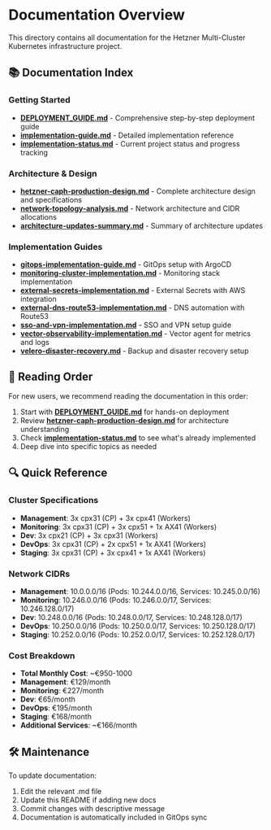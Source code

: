 # Documentation Overview

This directory contains all documentation for the Hetzner Multi-Cluster Kubernetes infrastructure project.

## 📚 Documentation Index

### Getting Started
- **[DEPLOYMENT_GUIDE.md](DEPLOYMENT_GUIDE.md)** - Comprehensive step-by-step deployment guide
- **[implementation-guide.md](implementation-guide.md)** - Detailed implementation reference
- **[implementation-status.md](implementation-status.md)** - Current project status and progress tracking

### Architecture & Design
- **[hetzner-caph-production-design.md](hetzner-caph-production-design.md)** - Complete architecture design and specifications
- **[network-topology-analysis.md](network-topology-analysis.md)** - Network architecture and CIDR allocations
- **[architecture-updates-summary.md](architecture-updates-summary.md)** - Summary of architecture updates

### Implementation Guides
- **[gitops-implementation-guide.md](gitops-implementation-guide.md)** - GitOps setup with ArgoCD
- **[monitoring-cluster-implementation.md](monitoring-cluster-implementation.md)** - Monitoring stack implementation
- **[external-secrets-implementation.md](external-secrets-implementation.md)** - External Secrets with AWS integration
- **[external-dns-route53-implementation.md](external-dns-route53-implementation.md)** - DNS automation with Route53
- **[sso-and-vpn-implementation.md](sso-and-vpn-implementation.md)** - SSO and VPN setup guide
- **[vector-observability-implementation.md](vector-observability-implementation.md)** - Vector agent for metrics and logs
- **[velero-disaster-recovery.md](velero-disaster-recovery.md)** - Backup and disaster recovery setup

## 📖 Reading Order

For new users, we recommend reading the documentation in this order:

1. Start with **[DEPLOYMENT_GUIDE.md](DEPLOYMENT_GUIDE.md)** for hands-on deployment
2. Review **[hetzner-caph-production-design.md](hetzner-caph-production-design.md)** for architecture understanding
3. Check **[implementation-status.md](implementation-status.md)** to see what's already implemented
4. Deep dive into specific topics as needed

## 🔍 Quick Reference

### Cluster Specifications
- **Management**: 3x cpx31 (CP) + 3x cpx41 (Workers)
- **Monitoring**: 3x cpx31 (CP) + 3x cpx51 + 1x AX41 (Workers)
- **Dev**: 3x cpx21 (CP) + 3x cpx31 (Workers)
- **DevOps**: 3x cpx31 (CP) + 2x cpx51 + 1x AX41 (Workers)
- **Staging**: 3x cpx31 (CP) + 3x cpx41 + 1x AX41 (Workers)

### Network CIDRs
- **Management**: 10.0.0.0/16 (Pods: 10.244.0.0/16, Services: 10.245.0.0/16)
- **Monitoring**: 10.246.0.0/16 (Pods: 10.246.0.0/17, Services: 10.246.128.0/17)
- **Dev**: 10.248.0.0/16 (Pods: 10.248.0.0/17, Services: 10.248.128.0/17)
- **DevOps**: 10.250.0.0/16 (Pods: 10.250.0.0/17, Services: 10.250.128.0/17)
- **Staging**: 10.252.0.0/16 (Pods: 10.252.0.0/17, Services: 10.252.128.0/17)

### Cost Breakdown
- **Total Monthly Cost**: ~€950-1000
- **Management**: €129/month
- **Monitoring**: €227/month
- **Dev**: €65/month
- **DevOps**: €195/month
- **Staging**: €168/month
- **Additional Services**: ~€166/month

## 🛠️ Maintenance

To update documentation:
1. Edit the relevant .md file
2. Update this README if adding new docs
3. Commit changes with descriptive message
4. Documentation is automatically included in GitOps sync